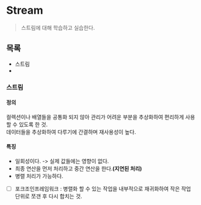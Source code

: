 # Stream
> 스트림에 대해 학습하고 실습한다.
## 목록
- 스트림
- 
### 스트림
#### 정의 
컬렉션이나 배열들을 공통화 되지 않아 관리가 어려운 부분을 추상화하여 편리하게 사용할 수 있도록 한 것.  
데이터들을 추상화하여 다루기에 간결하며 재사용성이 높다. 
#### 특징
- 일회성이다. -> 실제 값들에는 영향이 없다.
- 최종 연산을 먼저 처리하고 중간 연산을 한다.**(지연된 처리)**
- 병렬 처리가 가능하다.  




- [ ] 포크조인프레임워크
 : 병렬화 할 수 있는 작업을 내부적으로 재귀화하여 작은 작업 단위로 쪼갠 후 다시 합치는 것.
